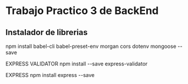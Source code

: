 # Trabajo Practico 3 de BackEnd

## Instalador de librerias

npm install babel-cli babel-preset-env morgan cors dotenv mongoose --save

EXPRESS VALIDATOR
npm install --save express-validator

EXPRESS
npm install express --save